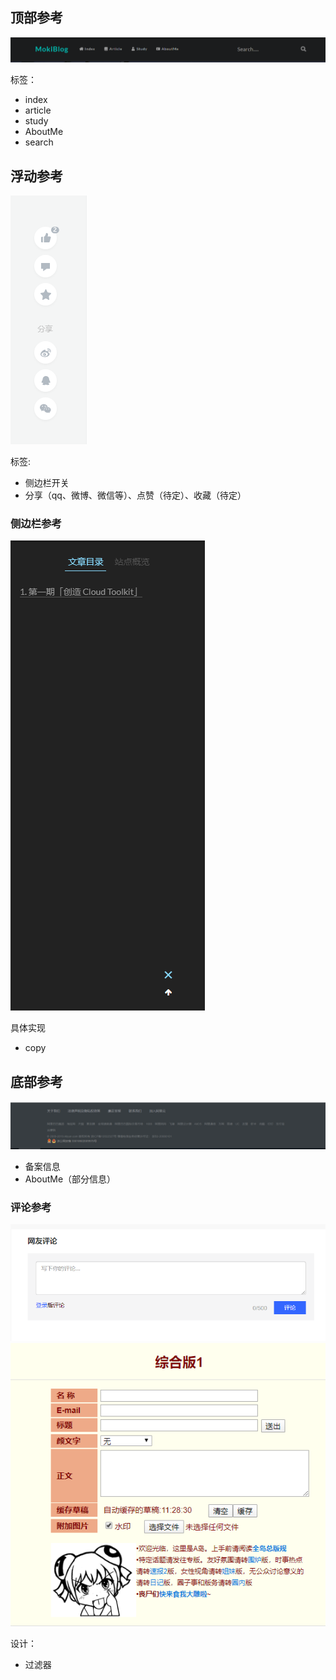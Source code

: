 ## 顶部参考

![顶部参考](.\mdImage\顶部参考.png)

标签：

* index
* article
* study
* AboutMe
* search

## 浮动参考

![浮动点赞参考](.\mdImage\浮动点赞参考.png)

标签:
* 侧边栏开关
* 分享（qq、微博、微信等）、点赞（待定）、收藏（待定）

### 侧边栏参考

![侧边大纲参考](.\mdImage\侧边大纲参考.png)

具体实现

* copy



## 底部参考

![底部参考](.\mdImage\底部参考.png)

* 备案信息
* AboutMe（部分信息）



### 评论参考

![评论参考](.\mdImage\评论参考.png)
![评论参考2](.\mdImage\评论参考2.png)

设计：

* 过滤器
